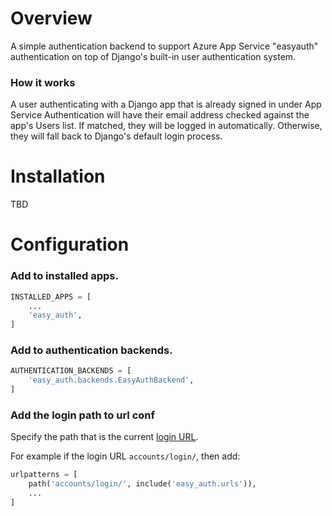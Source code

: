 # Overview

A simple authentication backend to support Azure App Service "easyauth" authentication on top of Django's built-in user authentication system.

### How it works

A user authenticating with a Django app that is already signed in under App Service Authentication will have their email address checked against the app's Users list. If matched, they will be logged in automatically. Otherwise, they will fall back to Django's default login process.

# Installation

TBD

# Configuration

### Add to installed apps.
```py
INSTALLED_APPS = [
    ...
    'easy_auth',
]
```

### Add to authentication backends.
```py
AUTHENTICATION_BACKENDS = [
    'easy_auth.backends.EasyAuthBackend',
]
```

### Add the login path to url conf
Specify the path that is the current [login URL](https://docs.djangoproject.com/en/4.0/ref/settings/#login-url).

For example if the login URL `accounts/login/`, then add:

```py
urlpatterns = [
    path('accounts/login/', include('easy_auth.urls')),
    ...
]
```
